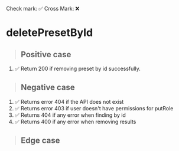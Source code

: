 Check mark: ✅
Cross Mark: ❌

# deletePresetById

> ## Positive case

1. ✅ Return 200 if removing preset by id successfully.

> ## Negative case

1. ✅ Returns error 404 if the API does not exist
2. ✅ Returns error 403 if user doesn't have permissions for putRole
3. ✅ Returns 404 if any error when finding by id
4. ✅ Returns 400 if any error when removing results

> ## Edge case